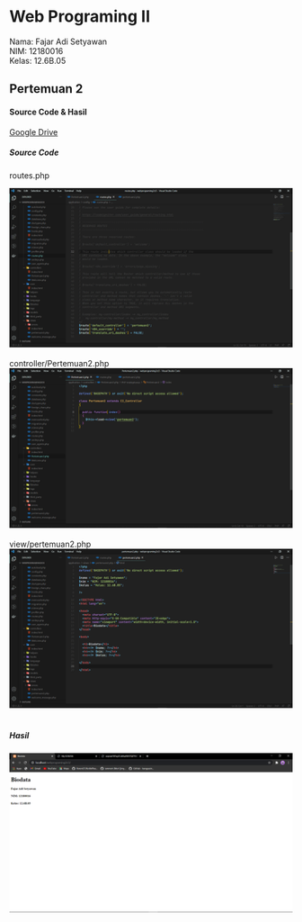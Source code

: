 # Web Programing II

 Nama: Fajar Adi Setyawan<br>
 NIM: 12180016<br>
 Kelas: 12.6B.05<br>


## Pertemuan 2

#### Source Code & Hasil
<a href="https://drive.google.com/file/d/151QsLn_9nLN73959At42vxQWy3lR9sUJ/view?usp=sharing">Google Drive</a>

##### Source Code

routes.php<br>
<div align="center">
    <img src="screenshoot/routes.PNG"</img> 
</div>
<br>
controller/Pertemuan2.php<br>
<div align="center">
    <img src="screenshoot/controller-pertemuan2.PNG"</img> 
</div>
<br>
view/pertemuan2.php
<div align="center">
    <img src="screenshoot/view-pertemuan2.PNG"</img> 
</div>

<br>

##### Hasil

<div align="center">
    <img src="screenshoot/hasil.PNG"</img> 
</div>
